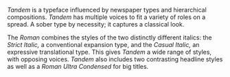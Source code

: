 *Tandem* is a typeface influenced by newspaper types and hierarchical compositions. *Tandem* has multiple voices to fit a variety of roles on a spread. A sober type by necessity; it captures a classical look.

The *Roman* combines the styles of the two distinctly different italics: the *Strict Italic,* a conventional expansion type, and the *Casual Italic,* an expressive translational type. This gives *Tandem* a wide range of styles, with opposing voices. *Tandem* also includes two contrasting headline styles as well as a *Roman Ultra Condensed* for big titles.